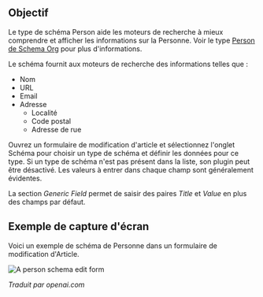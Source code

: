 <!-- Filename: Localhost / Display title: Schema.org - Person -->

## Objectif

Le type de schéma Person aide les moteurs de recherche à mieux comprendre et afficher les informations sur la Personne. Voir le type [Person de Schema Org](https://schema.org/Person) pour plus d'informations.

Le schéma fournit aux moteurs de recherche des informations telles que :

- Nom
- URL
- Email
- Adresse
    - Localité
    - Code postal
    - Adresse de rue

Ouvrez un formulaire de modification d'article et sélectionnez l'onglet Schéma pour choisir un type de schéma et définir les données pour ce type. Si un type de schéma n'est pas présent dans la liste, son plugin peut être désactivé. Les valeurs à entrer dans chaque champ sont généralement évidentes.

La section *Generic Field* permet de saisir des paires *Title* et *Value* en plus des champs par défaut.

## Exemple de capture d'écran

Voici un exemple de schéma de Personne dans un formulaire de modification d'Article.

![A person schema edit form](../../../en/images/schemas/edit-schema-person.png)

*Traduit par openai.com*

